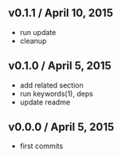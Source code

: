 

## v0.1.1 / April 10, 2015
- run update
- cleanup

## v0.1.0 / April 5, 2015
- add related section
- run keywords(1), deps
- update readme

## v0.0.0 / April 5, 2015
- first commits
